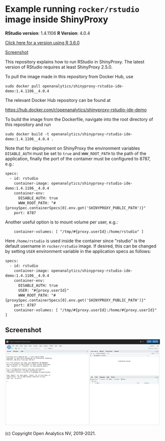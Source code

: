 # Example running `rocker/rstudio` image inside ShinyProxy

**RStudio version**: 1.4.1106
**R Version**: 4.0.4

[Click here for a version using R 3.6.0]()

[Screenshot](#screenshot)

This repository explains how to run RStudio in ShinyProxy.
The latest version of RStudio requires at least ShinyProxy 2.5.0.

To pull the image made in this repository from Docker Hub, use

```
sudo docker pull openanalytics/shinyproxy-rstudio-ide-demo:1.4.1106__4.0.4
```

The relevant Docker Hub repository can be found at

https://hub.docker.com/r/openanalytics/shinyproxy-rstudio-ide-demo

To build the image from the Dockerfile, navigate into the root directory of this repository and run

```
sudo docker build -t openanalytics/shinyproxy-rstudio-ide-demo:1.4.1106__4.0.4 .
```

Note that for deployment on ShinyProxy the environment variables `DISABLE_AUTH` must be set to `true` and `WWW_ROOT_PATH` to the path of the application, finally the port of the container must be configured to 8787, e.g.:

```
specs:
  - id: rstudio
    container-image: openanalytics/shinyproxy-rstudio-ide-demo:1.4.1106__4.0.4
    container-env:
      DISABLE_AUTH: true
      WWW_ROOT_PATH: "#{proxySpec.containerSpecs[0].env.get('SHINYPROXY_PUBLIC_PATH')}"
    port: 8787
```

Another useful option is to mount volume per user, e.g.:
```
    container-volumes: [ "/tmp/#{proxy.userId}:/home/rstudio" ]
```

Here `/home/rstudio` is used inside the container since "rstudio" is the default username in `rocker/rstudio` image.
If desired, this can be changed by setting `USER` environment variable in the application specs as follows:
```
specs:
  - id: rstudio
    container-image: openanalytics/shinyproxy-rstudio-ide-demo:1.4.1106__4.0.4
    container-env:
      DISABLE_AUTH: true
      USER: "#{proxy.userId}"
      WWW_ROOT_PATH: "#{proxySpec.containerSpecs[0].env.get('SHINYPROXY_PUBLIC_PATH')}"
    port: 8787
    container-volumes: [ "/tmp/#{proxy.userId}:/home/#{proxy.userId}" ]
```

## Screenshot

![RStudio](.github/screenshots/rstudio.png)

(c) Copyright Open Analytics NV, 2019-2021.
